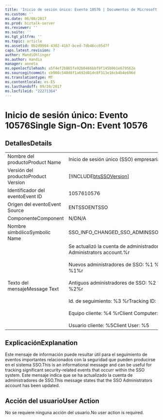 ```yaml
---
title: 'Inicio de sesión único: Evento 10576 | Documentos de Microsoft'
ms.custom: ''
ms.date: 06/08/2017
ms.prod: biztalk-server
ms.reviewer: ''
ms.suite: ''
ms.tgt_pltfrm: ''
ms.topic: article
ms.assetid: 0b2d9904-4302-41b7-bced-7db46cc05d7f
caps.latest.revision: 7
author: MandiOhlinger
ms.author: mandia
manager: anneta
ms.openlocfilehash: a5f4ef2b865fe92b0466bbf9f145b9b1e679562e
ms.sourcegitcommit: cb908c540d8f1a692d01dc8f313e16cb4b4e696d
ms.translationtype: MT
ms.contentlocale: es-ES
ms.lasthandoff: 09/20/2017
ms.locfileid: "22271364"
---
```

# <a name="single-sign-on-event-10576"></a><span data-ttu-id="3aa24-102">Inicio de sesión único: Evento 10576</span><span class="sxs-lookup"><span data-stu-id="3aa24-102">Single Sign-On: Event 10576</span></span>
## <a name="details"></a><span data-ttu-id="3aa24-103">Detalles</span><span class="sxs-lookup"><span data-stu-id="3aa24-103">Details</span></span>  
  
|||  
|-|-|  
|<span data-ttu-id="3aa24-104">Nombre del producto</span><span class="sxs-lookup"><span data-stu-id="3aa24-104">Product Name</span></span>|<span data-ttu-id="3aa24-105">Inicio de sesión único (SSO) empresarial</span><span class="sxs-lookup"><span data-stu-id="3aa24-105">Enterprise Single Sign-On</span></span>|  
|<span data-ttu-id="3aa24-106">Versión del producto</span><span class="sxs-lookup"><span data-stu-id="3aa24-106">Product Version</span></span>|[!INCLUDE[btsSSOVersion](../includes/btsssoversion-md.md)]|  
|<span data-ttu-id="3aa24-107">Identificador del evento</span><span class="sxs-lookup"><span data-stu-id="3aa24-107">Event ID</span></span>|<span data-ttu-id="3aa24-108">10576</span><span class="sxs-lookup"><span data-stu-id="3aa24-108">10576</span></span>|  
|<span data-ttu-id="3aa24-109">Origen del evento</span><span class="sxs-lookup"><span data-stu-id="3aa24-109">Event Source</span></span>|<span data-ttu-id="3aa24-110">ENTSSO</span><span class="sxs-lookup"><span data-stu-id="3aa24-110">ENTSSO</span></span>|  
|<span data-ttu-id="3aa24-111">Componente</span><span class="sxs-lookup"><span data-stu-id="3aa24-111">Component</span></span>|<span data-ttu-id="3aa24-112">N/D</span><span class="sxs-lookup"><span data-stu-id="3aa24-112">N/A</span></span>|  
|<span data-ttu-id="3aa24-113">Nombre simbólico</span><span class="sxs-lookup"><span data-stu-id="3aa24-113">Symbolic Name</span></span>|<span data-ttu-id="3aa24-114">SSO_INFO_CHANGED_SSO_ADMIN</span><span class="sxs-lookup"><span data-stu-id="3aa24-114">SSO_INFO_CHANGED_SSO_ADMIN</span></span>|  
|<span data-ttu-id="3aa24-115">Texto del mensaje</span><span class="sxs-lookup"><span data-stu-id="3aa24-115">Message Text</span></span>|<span data-ttu-id="3aa24-116">Se actualizó la cuenta de administradores de SSO.%r</span><span class="sxs-lookup"><span data-stu-id="3aa24-116">Updated SSO Administrators account.%r</span></span><br /><br /> <span data-ttu-id="3aa24-117">Nuevos administradores de SSO: %1 %r</span><span class="sxs-lookup"><span data-stu-id="3aa24-117">New SSO Administrators: %1%r</span></span><br /><br /> <span data-ttu-id="3aa24-118">Antiguos administradores de SSO: %2 %r</span><span class="sxs-lookup"><span data-stu-id="3aa24-118">Old SSO Administrators: %2%r</span></span><br /><br /> <span data-ttu-id="3aa24-119">Id. de seguimiento: %3 %r</span><span class="sxs-lookup"><span data-stu-id="3aa24-119">Tracking ID: %3%r</span></span><br /><br /> <span data-ttu-id="3aa24-120">Equipo cliente: %4 %r</span><span class="sxs-lookup"><span data-stu-id="3aa24-120">Client Computer: %4%r</span></span><br /><br /> <span data-ttu-id="3aa24-121">Usuario cliente: %5</span><span class="sxs-lookup"><span data-stu-id="3aa24-121">Client User: %5</span></span>|  
  
## <a name="explanation"></a><span data-ttu-id="3aa24-122">Explicación</span><span class="sxs-lookup"><span data-stu-id="3aa24-122">Explanation</span></span>  
 <span data-ttu-id="3aa24-123">Este mensaje de información puede resultar útil para el seguimiento de eventos importantes relacionados con la seguridad que pueden producirse en el sistema SSO.</span><span class="sxs-lookup"><span data-stu-id="3aa24-123">This is an informational message and can be useful for tracking significant security-related events that occurr within the SSO system.</span></span> <span data-ttu-id="3aa24-124">Este mensaje indica que se ha actualizado la cuenta de administradores de SSO.</span><span class="sxs-lookup"><span data-stu-id="3aa24-124">This message states that the SSO Administrators account has been updated.</span></span>  
  
## <a name="user-action"></a><span data-ttu-id="3aa24-125">Acción del usuario</span><span class="sxs-lookup"><span data-stu-id="3aa24-125">User Action</span></span>  
 <span data-ttu-id="3aa24-126">No se requiere ninguna acción del usuario.</span><span class="sxs-lookup"><span data-stu-id="3aa24-126">No user action is required.</span></span>